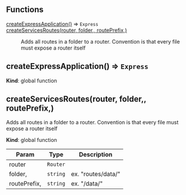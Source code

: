 ## Functions

<dl>
<dt><a href="#createExpressApplication">createExpressApplication()</a> ⇒ <code>Express</code></dt>
<dd></dd>
<dt><a href="#createServicesRoutes">createServicesRoutes(router, folder,, routePrefix,)</a></dt>
<dd><p>Adds all routes in a folder to a router. Convention is that every file must expose a router itself</p>
</dd>
</dl>

<a name="createExpressApplication"></a>

## createExpressApplication() ⇒ <code>Express</code>
**Kind**: global function  
<a name="createServicesRoutes"></a>

## createServicesRoutes(router, folder,, routePrefix,)
Adds all routes in a folder to a router. Convention is that every file must expose a router itself

**Kind**: global function  

| Param | Type | Description |
| --- | --- | --- |
| router | <code>Router</code> |  |
| folder, | <code>string</code> | ex. "routes/data/" |
| routePrefix, | <code>string</code> | ex. "/data/" |

